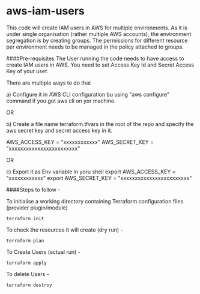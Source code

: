 # aws-iam-users
This code will create IAM users in AWS for multiple environments.
As it is under single organisation (rather multiple AWS accounts), the environment segregation is by creating groups.
The permissions for different resource per environment needs to be managed in the policy attached to groups.

####Pre-requisites
The User running the code needs to have access to create IAM users in AWS.
You need to set Access Key Id and Secret Access Key of your user.

There are multiple ways to do that

a) Configure it in AWS CLI configuration bu using "aws configure" command if you got aws cli on yor machine.

OR

b) Create a file name terraform.tfvars in the root of the repo and specify the aws secret key and secret access key in it.

AWS_ACCESS_KEY = "xxxxxxxxxxxx"
AWS_SECRET_KEY = "xxxxxxxxxxxxxxxxxxxxxxxx"

OR

c) Export it as Env variable in yoru shell
export AWS_ACCESS_KEY = "xxxxxxxxxxxx"
export AWS_SECRET_KEY = "xxxxxxxxxxxxxxxxxxxxxxxx"


####Steps to follow  -

To initialise a working directory containing Terraform configuration files (provider plugin/module)

`terraform init`

To check the resources it will create (dry run) -

`terraform plan`

To Create Users (actual run) -

`terraform apply`

To delete Users -

`terraform destroy`


